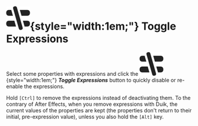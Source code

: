 # ![](../../../img/duik/icons/disable_expression.svg){style="width:1em;"} Toggle Expressions

Select some properties with expressions and click the ![](../../../img/duik/icons/disable_expression.svg){style="width:1em;"} ***Toggle Expressions*** button to  quickly disable or re-enable the expressions.

Hold `[Ctrl]` to remove the expressions instead of deactivating them. To the contrary of After Effects, when you remove expressions with Duik, the current values of the properties are kept (the properties don't return to their initial, pre-expression value), unless you also hold the `[Alt]` key.
